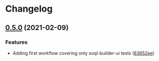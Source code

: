 # Changelog

## [0.5.0](https://www.github.com/forcedotcom/soql-language-server/compare/v0.4.2...v0.5.0) (2021-02-09)


### Features

* Adding first workflow covering only soql-builder-ui tests ([63652ee](https://www.github.com/forcedotcom/soql-language-server/commit/63652ee58c7962a77ebbde52e34b7266421678e8))
